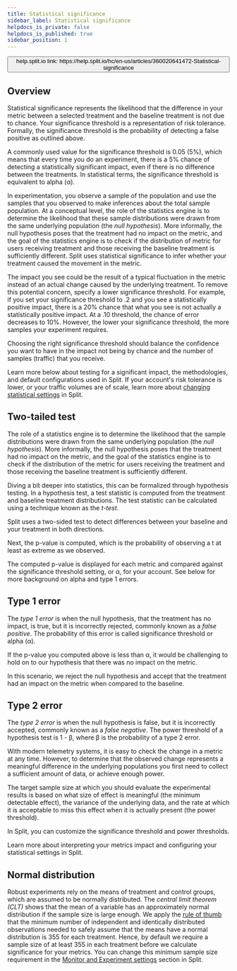 ```yaml
---
title: Statistical significance
sidebar_label: Statistical significance
helpdocs_is_private: false
helpdocs_is_published: true
sidebar_position: 1
---
```


<p>
  <button style={{borderRadius:'8px', border:'1px', fontFamily:'Courier New', fontWeight:'800', textAlign:'left'}}> help.split.io link: https://help.split.io/hc/en-us/articles/360020641472-Statistical-significance </button>
</p>

## Overview
 
Statistical significance represents the likelihood that the difference in your metric between a selected treatment and the baseline treatment is not due to chance. Your significance threshold is a representation of risk tolerance. Formally, the significance threshold is the probability of detecting a false positive as outlined above.

A commonly used value for the significance threshold is 0.05 (5%), which means that every time you do an experiment, there is a 5% chance of detecting a statistically significant impact, even if there is no difference between the treatments. In statistical terms, the significance threshold is equivalent to alpha (α).

In experimentation, you observe a sample of the population and use the samples that you observed to make inferences about the total sample population. At a conceptual level, the role of the statistics engine is to determine the likelihood that these sample distributions were drawn from the same underlying population (the *null hypothesis*). More informally, the null hypothesis poses that the treatment had no impact on the metric, and the goal of the statistics engine is to check if the distribution of metric for users receiving treatment and those receiving the baseline treatment is sufficiently different. Split uses statistical significance to infer whether your treatment caused the movement in the metric.

The impact you see could be the result of a typical fluctuation in the metric instead of an actual change caused by the underlying treatment. To remove this potential concern, specify a lower significance threshold. For example, if you set your significance threshold to .2 and you see a statistically positive impact, there is a 20% chance that what you see is not actually a statistically positive impact. At a .10 threshold, the chance of error decreases to 10%. However, the lower your significance threshold, the more samples your experiment requires. 

Choosing the right significance threshold should balance the confidence you want to have in the impact not being by chance and the number of samples (traffic) that you receive.

Learn more below about testing for a significant impact, the methodologies, and default configurations used in Split. If your account's risk tolerance is lower, or your traffic volumes are of scale, learn more about [changing statistical settings](https://help.split.io/hc/en-us/articles/360020640752) in Split.


## Two-tailed test
 
The role of a statistics engine is to determine the likelihood that the sample distributions were drawn from the same underlying population (the *null hypothesis*). More informally, the null hypothesis poses that the treatment had no impact on the metric, and the goal of the statistics engine is to check if the distribution of the metric for users receiving the treatment and those receiving the baseline treatment is sufficiently different.

Diving a bit deeper into statistics, this can be formalized through hypothesis testing. In a hypothesis test, a test statistic is computed from the treatment and baseline treatment distributions. The test statistic can be calculated using a technique known as the *t-test*. 

Split uses a two-sided test to detect differences between your baseline and your treatment in both directions.

Next, the p-value is computed, which is the probability of observing a t at least as extreme as we observed.

The computed p-value is displayed for each metric and compared against the significance threshold setting, or α, for your account. See below for more background on alpha and type 1 errors. 

## Type 1 error
 
The *type 1 error* is when the null hypothesis, that the treatment has no impact, is true, but it is incorrectly rejected, commonly known as a *false positive*. The probability of this error is called significance threshold or alpha (α).

If the p-value you computed above is less than α, it would be challenging to hold on to our hypothesis that there was no impact on the metric. 

In this scenario, we reject the null hypothesis and accept that the treatment had an impact on the metric when compared to the baseline.

## Type 2 error
 
The *type 2 error* is when the null hypothesis is false, but it is incorrectly accepted, commonly known as a *false negative*. The power threshold of a hypothesis test is 1 - β, where β is the probability of a type 2 error.

With modern telemetry systems, it is easy to check the change in a metric at any time. However, to determine that the observed change represents a meaningful difference in the underlying populations you first need to collect a sufficient amount of data, or achieve enough power.

The target sample size at which you should evaluate the experimental results is based on what size of effect is meaningful (the minimum detectable effect), the variance of the underlying data, and the rate at which it is acceptable to miss this effect when it is actually present (the power threshold). 

In Split, you can customize the significance threshold and power thresholds.

Learn more about interpreting your metrics impact and configuring your statistical settings in Split.

## Normal distribution
 
Robust experiments rely on the means of treatment and control groups, which are assumed to be normally distributed. The *central limit theorem (CLT)* shows that the mean of a variable has an approximately normal distribution if the sample size is large enough. We apply the [rule of thumb](http://bit.ly/expRulesOfThumb) that the minimum number of independent and identically distributed observations needed to safely assume that the means have a normal distribution is 355 for each treatment. Hence, by default we require a sample size of at least 355 in each treatment before we calculate significance for your metrics. You can change this minimum sample size requirement in the [Monitor and Experiment settings](https://help.split.io/hc/en-us/articles/360020640752-Monitor-and-experiment-settings) section in Split.